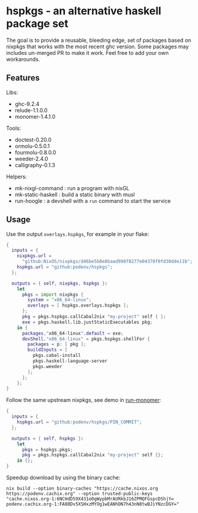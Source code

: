 # hspkgs - an alternative haskell package set

The goal is to provide a reusable, bleeding edge, set of packages based on nixpkgs that works with the most recent ghc version.
Some packages may includes un-merged PR to make it work.
Feel free to add your own workarounds.

## Features

Libs:

- ghc-9.2.4
- relude-1.1.0.0
- monomer-1.4.1.0

Tools:

- doctest-0.20.0
- ormolu-0.5.0.1
- fourmolu-0.8.0.0
- weeder-2.4.0
- calligraphy-0.1.3

Helpers:

- mk-nixgl-command : run a program with nixGL
- mk-static-haskell : build a static binary with musl
- run-hoogle : a devshell with a `run` command to start the service

## Usage

Use the output `overlays.hspkgs`, for example in your flake:

```nix
{
  inputs = {
    nixpkgs.url =
      "github:NixOS/nixpkgs/d46be5b0e8baad998f8277e04370f0fd30dde11b";
    hspkgs.url = "github:podenv/hspkgs";
  };

  outputs = { self, nixpkgs, hspkgs }:
    let
      pkgs = import nixpkgs {
        system = "x86_64-linux";
        overlays = [ hspkgs.overlays.hspkgs ];
      };
      pkg = pkgs.hspkgs.callCabal2nix "my-project" self { };
      exe = pkgs.haskell.lib.justStaticExecutables pkg;
    in {
      packages."x86_64-linux".default = exe;
      devShell."x86_64-linux" = pkgs.hspkgs.shellFor {
        packages = p: [ pkg ];
        buildInputs = [
          pkgs.cabal-install
          pkgs.haskell-language-server
          pkgs.weeder
        ];
      };
    };
}
```

Follow the same upstream nixpkgs, see demo in [run-monomer](https://github.com/podenv/run-monomer):

```nix
{
  inputs = {
    hspkgs.url = "github:podenv/hspkgs/PIN_COMMIT";
  };

  outputs = { self, hspkgs }:
    let
      pkgs = hspkgs.pkgs;
      pkg = pkgs.hspkgs.callCabal2nix "my-project" self {};
    in {};
}
```

Speedup download by using the binary cache:

```ShellSession
nix build --option binary-caches "https://cache.nixos.org https://podenv.cachix.org" --option trusted-public-keys "cache.nixos.org-1:6NCHdD59X431o0gWypbMrAURkbJ16ZPMQFGspcDShjY= podenv.cachix.org-1:FA80Dv5XSHxzMYOg1wEANhDN7h43nN8twBJiYNzcDGY="
```
